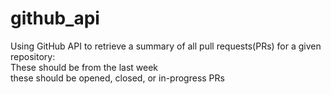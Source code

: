 # github_api

Using GitHub API to retrieve a summary of all pull requests(PRs) for a given repository:   
These should be from the last week   
these should be opened, closed, or in-progress PRs   